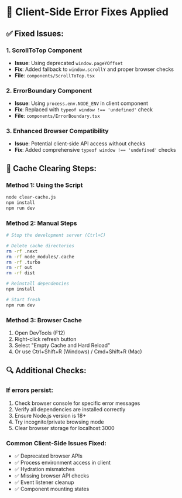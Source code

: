# 🔧 Client-Side Error Fixes Applied

## ✅ Fixed Issues:

### 1. **ScrollToTop Component**
- **Issue**: Using deprecated `window.pageYOffset`
- **Fix**: Added fallback to `window.scrollY` and proper browser checks
- **File**: `components/ScrollToTop.tsx`

### 2. **ErrorBoundary Component**
- **Issue**: Using `process.env.NODE_ENV` in client component
- **Fix**: Replaced with `typeof window !== 'undefined'` check
- **File**: `components/ErrorBoundary.tsx`

### 3. **Enhanced Browser Compatibility**
- **Issue**: Potential client-side API access without checks
- **Fix**: Added comprehensive `typeof window !== 'undefined'` checks

## 🧹 Cache Clearing Steps:

### Method 1: Using the Script
```bash
node clear-cache.js
npm install
npm run dev
```

### Method 2: Manual Steps
```bash
# Stop the development server (Ctrl+C)

# Delete cache directories
rm -rf .next
rm -rf node_modules/.cache
rm -rf .turbo
rm -rf out
rm -rf dist

# Reinstall dependencies
npm install

# Start fresh
npm run dev
```

### Method 3: Browser Cache
1. Open DevTools (F12)
2. Right-click refresh button
3. Select "Empty Cache and Hard Reload"
4. Or use Ctrl+Shift+R (Windows) / Cmd+Shift+R (Mac)

## 🔍 Additional Checks:

### If errors persist:
1. Check browser console for specific error messages
2. Verify all dependencies are installed correctly
3. Ensure Node.js version is 18+ 
4. Try incognito/private browsing mode
5. Clear browser storage for localhost:3000

### Common Client-Side Issues Fixed:
- ✅ Deprecated browser APIs
- ✅ Process environment access in client
- ✅ Hydration mismatches
- ✅ Missing browser API checks
- ✅ Event listener cleanup
- ✅ Component mounting states
